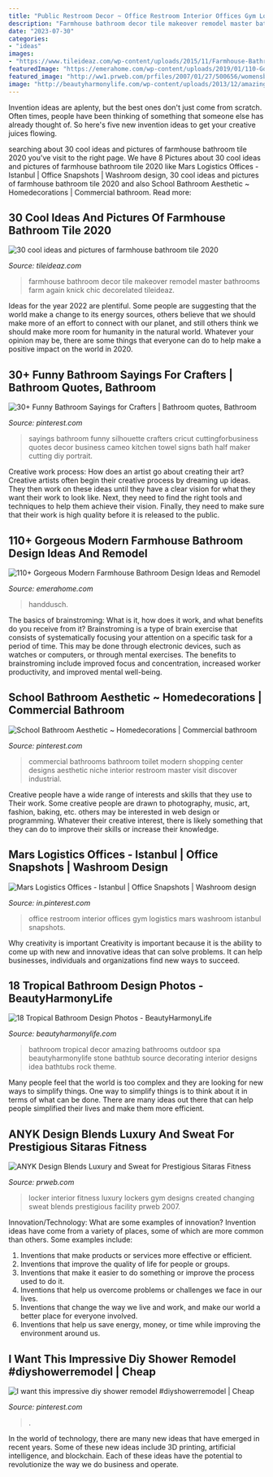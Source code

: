 ```yaml
---
title: "Public Restroom Decor ~ Office Restroom Interior Offices Gym Logistics Mars Washroom Istanbul Snapshots"
description: "Farmhouse bathroom decor tile makeover remodel master bathrooms farm again knick chic decorelated tileideaz"
date: "2023-07-30"
categories:
- "ideas"
images:
- "https://www.tileideaz.com/wp-content/uploads/2015/11/Farmhouse-Bathroom-1.jpg"
featuredImage: "https://emerahome.com/wp-content/uploads/2019/01/110-Gorgeous-Modern-Farmhouse-Bathroom-Design-Ideas-and-Remodel-100.jpg"
featured_image: "http://ww1.prweb.com/prfiles/2007/01/27/500656/womensbathsinks1.jpg"
image: "http://beautyharmonylife.com/wp-content/uploads/2013/12/amazing-tropical-bathroom-decor-ideas-32.jpg"
---
```



Invention ideas are aplenty, but the best ones don't just come from scratch. Often times, people have been thinking of something that someone else has already thought of. So here's five new invention ideas to get your creative juices flowing.

	

		
searching about 30 cool ideas and pictures of farmhouse bathroom tile 2020 you've visit to the right page. We have 8 Pictures about 30 cool ideas and pictures of farmhouse bathroom tile 2020 like Mars Logistics Offices - Istanbul | Office Snapshots | Washroom design, 30 cool ideas and pictures of farmhouse bathroom tile 2020 and also School Bathroom Aesthetic ~ Homedecorations | Commercial bathroom. Read more:
		
    
## 30 Cool Ideas And Pictures Of Farmhouse Bathroom Tile 2020

<img loading=lazy src="https://www.tileideaz.com/wp-content/uploads/2015/11/Farmhouse-Bathroom-1.jpg" onerror="this.onerror=null;this.src='https://tse2.mm.bing.net/th?id=OIP.Y3C3rrGWPnwM6NNWl_Nr2AHaLw&amp;pid=15.1';" alt="30 cool ideas and pictures of farmhouse bathroom tile 2020">

_Source: tileideaz.com_

>farmhouse bathroom decor tile makeover remodel master bathrooms farm again knick chic decorelated tileideaz. 

	

Ideas for the year 2022 are plentiful. Some people are suggesting that the world make a change to its energy sources, others believe that we should make more of an effort to connect with our planet, and still others think we should make more room for humanity in the natural world. Whatever your opinion may be, there are some things that everyone can do to help make a positive impact on the world in 2020.

    
## 30+ Funny Bathroom Sayings For Crafters | Bathroom Quotes, Bathroom

<img loading=lazy src="https://i.pinimg.com/736x/0c/02/7d/0c027dba4ef7031e932628d3f54d7a0e.jpg" onerror="this.onerror=null;this.src='https://tse3.mm.bing.net/th?id=OIP.-b6jFFhc6jejAxCQREf7LgHaLH&amp;pid=15.1';" alt="30+ Funny Bathroom Sayings for Crafters | Bathroom quotes, Bathroom">

_Source: pinterest.com_

>sayings bathroom funny silhouette crafters cricut cuttingforbusiness quotes decor business cameo kitchen towel signs bath half maker cutting diy portrait. 

	

Creative work process: How does an artist go about creating their art?
Creative artists often begin their creative process by dreaming up ideas. They then work on these ideas until they have a clear vision for what they want their work to look like. Next, they need to find the right tools and techniques to help them achieve their vision. Finally, they need to make sure that their work is high quality before it is released to the public.

    
## 110+ Gorgeous Modern Farmhouse Bathroom Design Ideas And Remodel

<img loading=lazy src="https://emerahome.com/wp-content/uploads/2019/01/110-Gorgeous-Modern-Farmhouse-Bathroom-Design-Ideas-and-Remodel-100.jpg" onerror="this.onerror=null;this.src='https://tse1.mm.bing.net/th?id=OIP.E873tLf5Lu6g4pRM6IZ6AQHaLJ&amp;pid=15.1';" alt="110+ Gorgeous Modern Farmhouse Bathroom Design Ideas and Remodel">

_Source: emerahome.com_

>handdusch. 

	

The basics of brainstroming: What is it, how does it work, and what benefits do you receive from it?
Brainstroming is a type of brain exercise that consists of systematically focusing your attention on a specific task for a period of time. This may be done through electronic devices, such as watches or computers, or through mental exercises. The benefits to brainstroming include improved focus and concentration, increased worker productivity, and improved mental well-being.

    
## School Bathroom Aesthetic ~ Homedecorations | Commercial Bathroom

<img loading=lazy src="https://i.pinimg.com/736x/2e/9d/8d/2e9d8d34e216328693bad5b3ed088e4e.jpg" onerror="this.onerror=null;this.src='https://tse4.mm.bing.net/th?id=OIP.1_Q-2UyiNTJSCIrxJdFz2gHaLG&amp;pid=15.1';" alt="School Bathroom Aesthetic ~ Homedecorations | Commercial bathroom">

_Source: pinterest.com_

>commercial bathrooms bathroom toilet modern shopping center designs aesthetic niche interior restroom master visit discover industrial. 

	

Creative people have a wide range of interests and skills that they use to Their work. Some creative people are drawn to photography, music, art, fashion, baking, etc. others may be interested in web design or programming. Whatever their creative interest, there is likely something that they can do to improve their skills or increase their knowledge.

    
## Mars Logistics Offices - Istanbul | Office Snapshots | Washroom Design

<img loading=lazy src="https://i.pinimg.com/736x/37/7b/86/377b861597f77c184b2374eea5d97153.jpg" onerror="this.onerror=null;this.src='https://tse2.mm.bing.net/th?id=OIP.J0SNE8MCi6kAGiMdoc8oiQHaLJ&amp;pid=15.1';" alt="Mars Logistics Offices - Istanbul | Office Snapshots | Washroom design">

_Source: in.pinterest.com_

>office restroom interior offices gym logistics mars washroom istanbul snapshots. 

	

Why creativity is important
Creativity is important because it is the ability to come up with new and innovative ideas that can solve problems. It can help businesses, individuals and organizations find new ways to succeed.

    
## 18 Tropical Bathroom Design Photos - BeautyHarmonyLife

<img loading=lazy src="http://beautyharmonylife.com/wp-content/uploads/2013/12/amazing-tropical-bathroom-decor-ideas-32.jpg" onerror="this.onerror=null;this.src='https://tse1.mm.bing.net/th?id=OIP.APBpANope0PK-xN88XiT4gHaLH&amp;pid=15.1';" alt="18 Tropical Bathroom Design Photos - BeautyHarmonyLife">

_Source: beautyharmonylife.com_

>bathroom tropical decor amazing bathrooms outdoor spa beautyharmonylife stone bathtub source decorating interior designs idea bathtubs rock theme. 

	

Many people feel that the world is too complex and they are looking for new ways to simplify things. One way to simplify things is to think about it in terms of what can be done. There are many ideas out there that can help people simplified their lives and make them more efficient.

    
## ANYK Design Blends Luxury And Sweat For Prestigious Sitaras Fitness

<img loading=lazy src="http://ww1.prweb.com/prfiles/2007/01/27/500656/womensbathsinks1.jpg" onerror="this.onerror=null;this.src='https://tse3.mm.bing.net/th?id=OIP.FaKTluXx4Ur72tOL014RHQHaE3&amp;pid=15.1';" alt="ANYK Design Blends Luxury and Sweat for Prestigious Sitaras Fitness">

_Source: prweb.com_

>locker interior fitness luxury lockers gym designs created changing sweat blends prestigious facility prweb 2007. 

	

Innovation/Technology: What are some examples of innovation?
Invention ideas have come from a variety of places, some of which are more common than others. Some examples include:
1. Inventions that make products or services more effective or efficient. 
2. Inventions that improve the quality of life for people or groups. 
3. Inventions that make it easier to do something or improve the process used to do it. 
4. Inventions that help us overcome problems or challenges we face in our lives. 
5. Inventions that change the way we live and work, and make our world a better place for everyone involved. 
6. Inventions that help us save energy, money, or time while improving the environment around us.

    
## I Want This Impressive Diy Shower Remodel #diyshowerremodel | Cheap

<img loading=lazy src="https://i.pinimg.com/736x/a8/c2/77/a8c2775511226edee0fc8757e055b1ec.jpg" onerror="this.onerror=null;this.src='https://tse4.mm.bing.net/th?id=OIP.fLi6vOyDuGRjZeHxHd74LQHaLW&amp;pid=15.1';" alt="I want this impressive diy shower remodel #diyshowerremodel | Cheap">

_Source: pinterest.com_

>. 

	

In the world of technology, there are many new ideas that have emerged in recent years. Some of these new ideas include 3D printing, artificial intelligence, and blockchain. Each of these ideas have the potential to revolutionize the way we do business and operate.

